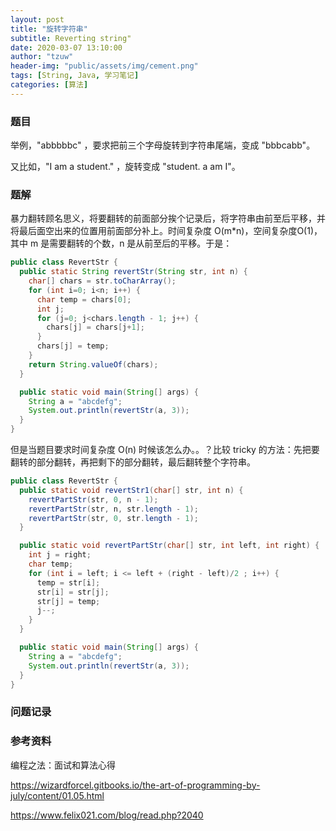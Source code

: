 ```yaml
---
layout: post
title: "旋转字符串"
subtitle: Reverting string"
date: 2020-03-07 13:10:00
author: "tzuw"
header-img: "public/assets/img/cement.png"
tags: [String, Java, 学习笔记] 
categories: [算法]
---
```


### 题目	

举例，"abbbbbc" ，要求把前三个字母旋转到字符串尾端，变成 "bbbcabb"。

又比如，"I am a student." ，旋转变成 "student. a am I"。

### 题解

暴力翻转顾名思义，将要翻转的前面部分挨个记录后，将字符串由前至后平移，并将最后面空出来的位置用前面部分补上。时间复杂度 O(m*n)，空间复杂度O(1)，其中 m 是需要翻转的个数，n 是从前至后的平移。于是：

```java
public class RevertStr {
  public static String revertStr(String str, int n) {
    char[] chars = str.toCharArray();
    for (int i=0; i<n; i++) {
      char temp = chars[0];
      int j;
      for (j=0; j<chars.length - 1; j++) {
        chars[j] = chars[j+1];
      }
      chars[j] = temp;
    }
    return String.valueOf(chars);
  }

  public static void main(String[] args) {
    String a = "abcdefg";
    System.out.println(revertStr(a, 3));
  }
}
```



但是当题目要求时间复杂度 O(n) 时候该怎么办。。？比较 tricky 的方法：先把要翻转的部分翻转，再把剩下的部分翻转，最后翻转整个字符串。

```java
public class RevertStr {
  public static void revertStr1(char[] str, int n) {
    revertPartStr(str, 0, n - 1);
    revertPartStr(str, n, str.length - 1);
    revertPartStr(str, 0, str.length - 1);
  }

  public static void revertPartStr(char[] str, int left, int right) {
    int j = right;
    char temp;
    for (int i = left; i <= left + (right - left)/2 ; i++) {
      temp = str[i];
      str[i] = str[j];
      str[j] = temp;
      j--;
    }
  }

  public static void main(String[] args) {
    String a = "abcdefg";
    System.out.println(revertStr(a, 3));
  }
}
```

### 问题记录

### 参考资料

编程之法：面试和算法心得

https://wizardforcel.gitbooks.io/the-art-of-programming-by-july/content/01.05.html

https://www.felix021.com/blog/read.php?2040

